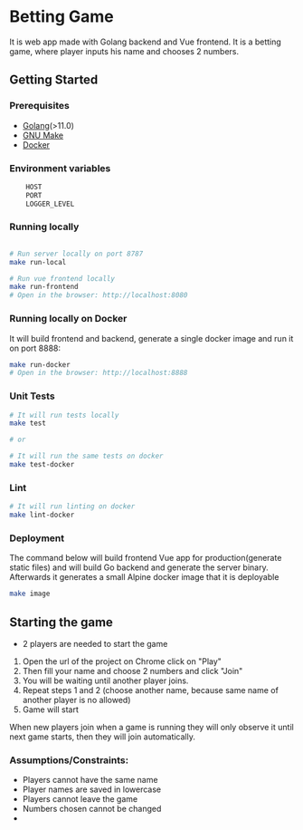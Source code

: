 # Betting Game

It is web app made with Golang backend and Vue frontend.
It is a betting game, where player inputs his name and chooses 2 numbers.

## Getting Started

### Prerequisites

- [Golang](http://golang.org/)(>11.0)
- [GNU Make](https://www.gnu.org/software/make/)
- [Docker](http://docker.com)

### Environment variables

```bash
	HOST
	PORT
	LOGGER_LEVEL
```

### Running locally

```bash

# Run server locally on port 8787
make run-local

# Run vue frontend locally 
make run-frontend
# Open in the browser: http://localhost:8080

```

### Running locally on Docker
It will build frontend and backend, generate a single docker image and run it on port 8888:
```bash
make run-docker
# Open in the browser: http://localhost:8888
```

### Unit Tests
```bash
# It will run tests locally
make test

# or

# It will run the same tests on docker
make test-docker
```

### Lint
```bash
# It will run linting on docker
make lint-docker
```


### Deployment
The command below will build frontend Vue app for production(generate static files) and will build Go backend and generate the server binary.
Afterwards it generates a small Alpine docker image that it is deployable
```bash
make image
```


## Starting the game
- 2 players are needed to start the game
1. Open the url of the project on Chrome click on "Play"
2. Then fill your name and choose 2 numbers and click "Join"
3. You will be waiting until another player joins.
4. Repeat steps 1 and 2 (choose another name, because same name of another player is no allowed)
5. Game will start

When new players join when a game is running they will only observe it until next game starts, then they will join automatically.

### Assumptions/Constraints:
- Players cannot have the same name
- Player names are saved in lowercase
- Players cannot leave the game
- Numbers chosen cannot be changed
- 

